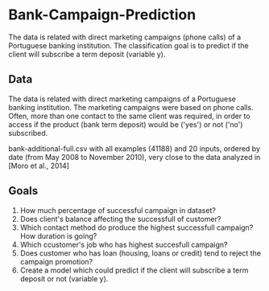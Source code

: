 # Bank-Campaign-Prediction
The data is related with direct marketing campaigns (phone calls) of a Portuguese banking institution. The classification goal is to predict if the client will subscribe a term deposit (variable y).

## Data
The data is related with direct marketing campaigns of a Portuguese banking institution. The marketing campaigns were based on phone calls. Often, more than one contact to the same client was required, in order to access if the product (bank term deposit) would be ('yes') or not ('no') subscribed.

bank-additional-full.csv with all examples (41188) and 20 inputs, ordered by date (from May 2008 to November 2010), very close to the data analyzed in [Moro et al., 2014]

## Goals
1. How much percentage of successful campaign in dataset?
2. Does client's balance affecting the successfull of customer?
3. Which contact method do produce the highest successfull campaign? How duration is going?
4. Which ccustomer's job who has highest succesfull campaign?
5. Does customer who has loan (housing, loans or credit) tend to reject the campaign promotion?
6. Create a model which could predict if the client will subscribe a term deposit or not (variable y).
